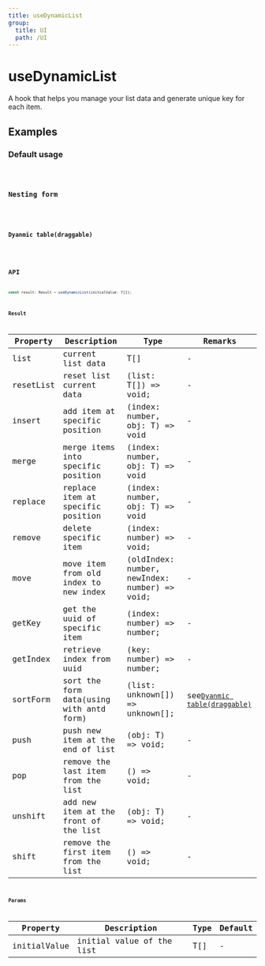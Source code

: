 ```yaml
---
title: useDynamicList
group:
  title: UI
  path: /UI
---
```


# useDynamicList

A hook that helps you manage your list data and generate unique key for each item.

## Examples

### Default usage

<code src="./demo/demo1.tsx" />

### Nesting form

<code src="./demo/demo2.tsx" />

### Dyanmic table(draggable)

<code src="./demo/demo3.tsx" />

## API

```typescript
const result: Result = useDynamicList(initialValue: T[]);
```

### Result

| Property | Description                                         | Type                 | Remarks  |
|--------------|--------------|----------------------|---------------|
| list      | current list data | T[]              | - |
| resetList  | reset list current data    | (list: T[]) => void;          | - |
| insert        | add item at specific position | (index: number, obj: T) => void                | - |
| merge         | merge items into specific position | (index: number, obj: T) => void | - |
| replace          | replace item at specific position         | (index: number, obj: T) => void          | - |
| remove   | delete specific item     | (index: number) => void;          | - |
| move | move item from old index to new index     | (oldIndex: number, newIndex: number) => void;          | - |
| getKey  | get the uuid of specific item    | (index: number) => number;           | - |
| getIndex  | retrieve index from uuid    | (key: number) => number;           | - |
| sortForm  | sort the form data(using with antd form)     | (list: unknown[]) => unknown[];           | see[`Dyanmic table(draggable)`](#dyanmic-tabledraggable) |
| push  | push new item at the end of list     | (obj: T) => void;          | - |
| pop  | remove the last item from the list     | () => void;          | - |
| unshift  | add new item at the front of the list    | (obj: T) => void;          | - |
| shift  | remove the first item from the list     | () => void;          | - |

### Params

| Property | Description                                                        | Type                   | Default |
|--------------|--------------|----------------------|---|
| initialValue      | initial value of the list | T[]              | -  |